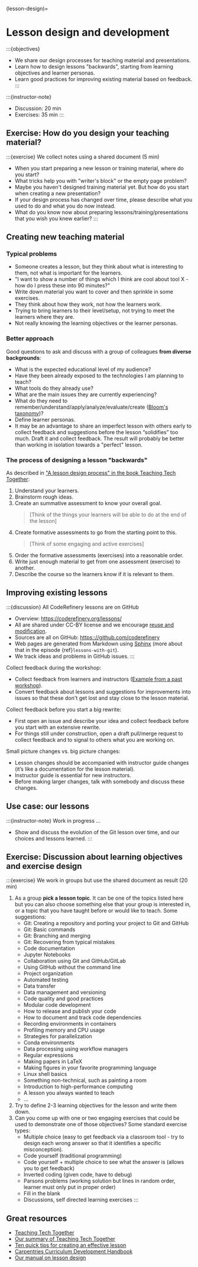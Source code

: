 (lesson-design)=

# Lesson design and development

:::{objectives}
- We share our design processes for teaching material and presentations.
- Learn how to design lessons "backwards", starting from learning objectives
  and learner personas.
- Learn good practices for improving existing material based on feedback.
:::

:::{instructor-note}
- Discussion: 20 min
- Exercises: 35 min
:::


## Exercise: How do you design your teaching material?

:::{exercise} We collect notes using a shared document (5 min)
- When you start preparing a new lesson or training material, where do you start?
- What tricks help you with "writer's block" or the empty page problem?
- Maybe you haven't designed training material yet. But how do you start when creating a new presentation?
- If your design process has changed over time, please describe what you used to do and what you do now instead.
- What do you know now about preparing lessons/training/presentations that you wish you knew earlier?
:::


## Creating new teaching material


### Typical problems

- Someone creates a lesson, but they think about what is interesting to them,
  not what is important for the learners.
- "I want to show a number of things which I think are cool about
  tool X - how do I press these into 90 minutes?"
- Write down material you want to cover and then sprinkle in some exercises.
- They think about how they work, not how the learners work.
- Trying to bring learners to their level/setup, not trying to meet the learners
  where they are.
- Not really knowing the learning objectives or the learner personas.


### Better approach

Good questions to ask and discuss with a group of colleagues **from diverse backgrounds**:
- What is the expected educational level of my audience?
- Have they been already exposed to the technologies I am planning to teach?
- What tools do they already use?
- What are the main issues they are currently experiencing?
- What do they need to remember/understand/apply/analyze/evaluate/create
  ([Bloom's taxonomy](https://en.wikipedia.org/wiki/Bloom%27s_taxonomy))?
- Define learner personas.
- It may be an advantage to share an imperfect lesson with others early to
  collect feedback and suggestions before the lesson “solidifies” too much.
  Draft it and collect feedback. The result will probably be better than
  working in isolation towards a "perfect" lesson.


### The process of designing a lesson "backwards"

As described in ["A lesson design process" in the book Teaching Tech
Together](https://teachtogether.tech/en/index.html#s:process):

1. Understand your learners.
1. Brainstorm rough ideas.
1. Create an summative assessment to know your overall goal.
   > [Think of the things your learners will be able to do at the end of the lesson]
1. Create formative assessments to go from the starting point to this.
   > [Think of some engaging and active exercises]
1. Order the formative assessments (exercises) into a reasonable order.
1. Write just enough material to get from one assessment (exercise) to
   another.
1. Describe the course so the learners know if it is relevant to them.


## Improving existing lessons

:::{discussion} All CodeRefinery lessons are on GitHub
- Overview: <https://coderefinery.org/lessons/>
- All are shared under CC-BY license and we encourage [reuse and modification](https://coderefinery.org/lessons/reusing/).
- Sources are all on GitHub: <https:://github.com/coderefinery>
- Web pages are generated from Markdown using [Sphinx](https://www.sphinx-doc.org/)
  (more about that in the episode {ref}`lessons-with-git`).
- We track ideas and problems in GitHub issues.
:::

Collect feedback during the workshop:
- Collect feedback from learners and instructors ([Example from a past
  workshop](https://coderefinery.github.io/2024-03-12-workshop/questions/)).
- Convert feedback about lessons and suggestions for improvements into issues
  so that these don't get lost and stay close to the lesson material.

Collect feedback before you start a big rewrite:
- First open an issue and describe your idea and collect feedback before you
  start with an extensive rewrite.
- For things still under construction, open a draft pull/merge request to collect
  feedback and to signal to others what you are working on.

Small picture changes vs. big picture changes:
- Lesson changes should be accompanied with instructor guide changes (it’s like
  a documentation for the lesson material).
- Instructor guide is essential for new instructors.
- Before making larger changes, talk with somebody and discuss these changes.


## Use case: our lessons

:::{instructor-note} Work in progress ...
- Show and discuss the evolution of the Git lesson over time, and our choices
  and lessons learned.
:::


## Exercise: Discussion about learning objectives and exercise design

:::{exercise} We work in groups but use the shared document as result (20 min)
1. As a group **pick a lesson topic**. It can be one of the topics listed here but
   you can also choose something else that your group is interested in, or a topic
   that you have taught before or would like to teach. Some suggestions:
    - Git: Creating a repository and porting your project to Git and GitHub
    - Git: Basic commands
    - Git: Branching and merging
    - Git: Recovering from typical mistakes
    - Code documentation
    - Jupyter Notebooks
    - Collaboration using Git and GitHub/GitLab
    - Using GitHub without the command line
    - Project organization
    - Automated testing
    - Data transfer
    - Data management and versioning
    - Code quality and good practices
    - Modular code development
    - How to release and publish your code
    - How to document and track code dependencies
    - Recording environments in containers
    - Profiling memory and CPU usage
    - Strategies for parallelization
    - Conda environments
    - Data processing using workflow managers
    - Regular expressions
    - Making papers in LaTeX
    - Making figures in your favorite programming language
    - Linux shell basics
    - Something non-technical, such as painting a room
    - Introduction to high-performance computing
    - A lesson you always wanted to teach
    - ...
1. Try to define 2-3 learning objectives for the lesson and write them down.
1. Can you come up with one or two engaging exercises that could be used to
   demonstrate one of those objectives? Some standard exercise types:
    - Multiple choice (easy to get feedback via a classroom tool - try to design each wrong answer so that it identifies a specific misconception).
    - Code yourself (traditional programming)
    - Code yourself + multiple choice to see what the answer is (allows you to get feedback)
    - Inverted coding (given code, have to debug)
    - Parsons problems (working solution but lines in random order, learner must only put in proper order)
    - Fill in the blank
    - Discussions, self directed learning exercises
:::


## Great resources

- [Teaching Tech Together](http://teachtogether.tech/)
- [Our summary of Teaching Tech Together](https://coderefinery.github.io/manuals/teaching-tech-together/)
- [Ten quick tips for creating an effective lesson](https://doi.org/10.1371/journal.pcbi.1006915)
- [Carpentries Curriculum Development Handbook](https://cdh.carpentries.org/)
- [Our manual on lesson design](https://coderefinery.github.io/manuals/lesson-design/)

